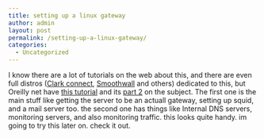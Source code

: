 ```yaml
---
title: setting up a linux gateway
author: admin
layout: post
permalink: /setting-up-a-linux-gateway/
categories:
  - Uncategorized
---
```

I know there are a lot of tutorials on the web about this, and there are even full distros ([Clark connect][1], [Smoothwall][2] and others) dedicated to this, but Oreilly net have [this tutorial][3] and its [part 2][4] on the subject. The first one is the main stuff like getting the server to be an actuall gateway, setting up squid, and a mail server too. the second one has things like Internal DNS servers, monitoring servers, and also monitoring traffic. this looks quite handy. im going to try this later on. check it out.

 [1]: http://www.clarkconnect.org
 [2]: http://www.Smoothwall.org
 [3]: http://linux.oreillynet.com/pub/a/linux/2003/11/20/internet_gateway.html
 [4]: http://linux.oreillynet.com/pub/a/linux/2003/12/18/internet_gateway2.html